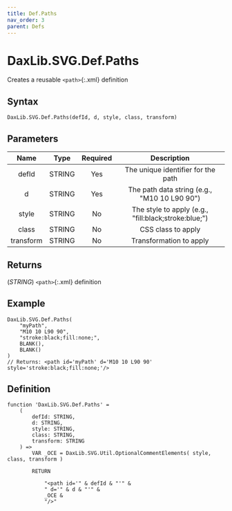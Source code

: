 ```yaml
---
title: Def.Paths
nav_order: 3
parent: Defs
---
```


# DaxLib.SVG.Def.Paths

Creates a reusable `<path>`{:.xml} definition

## Syntax

```dax
DaxLib.SVG.Def.Paths(defId, d, style, class, transform)
```

## Parameters

| Name      | Type   | Required | Description                                                        |
|:---:|:---:|:---:|:---:|
| defId     | STRING | Yes      | The unique identifier for the path                                 |
| d         | STRING | Yes      | The path data string (e.g., "M10 10 L90 90")                       |
| style     | STRING | No       | The style to apply (e.g., "fill:black;stroke:blue;")               | 
| class     | STRING | No       | CSS class to apply                                                 |
| transform | STRING | No       | Transformation to apply                                            |

## Returns

(*STRING*) `<path>`{:.xml} definition

## Example

```dax
DaxLib.SVG.Def.Paths(
    "myPath",
    "M10 10 L90 90",
    "stroke:black;fill:none;",
    BLANK(),
    BLANK()
)
// Returns: <path id='myPath' d='M10 10 L90 90' style='stroke:black;fill:none;'/>
```

## Definition

```dax
function 'DaxLib.SVG.Def.Paths' =
    (
        defId: STRING,
        d: STRING,
        style: STRING,
        class: STRING,
        transform: STRING
    ) =>
        VAR _OCE = DaxLib.SVG.Util.OptionalCommentElements( style, class, transform )

        RETURN

            "<path id='" & defId & "'" &
            " d='" & d & "'" &
            _OCE &
            "/>"
```